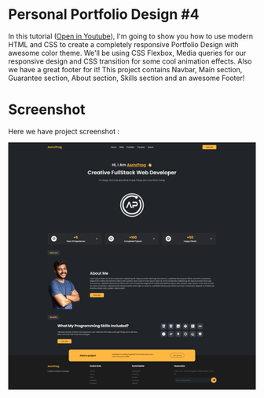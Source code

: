 # Personal Portfolio Design #4
In this tutorial ([Open in Youtube](https://youtu.be/iq123cDs4dI)), I'm going to show you how to use modern HTML and CSS to create a completely responsive Portfolio Design with awesome color theme. We'll be using CSS Flexbox, Media queries for our responsive design and CSS  transition for some cool animation effects. Also we have a great footer for it! This project contains Navbar, Main section, Guarantee section, About section, Skills section and an awesome Footer!

# Screenshot
Here we have project screenshot :

![screenshot](screenshot.jpg)